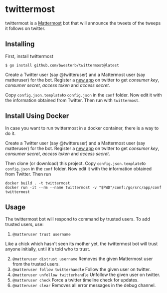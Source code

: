 twittermost
===========

twittermost is a [Mattermost](https://about.mattermost.com) bot
that will announce the tweets of the tweeps it follows on twitter.

Installing
----------

First, install twittermost

    $ go install github.com/bwesterb/twittermost@latest

Create a Twitter user (say @twitteruser) and a Mattermost user (say matteruser)
for the bot.  Register a [new app](https://apps.twitter.com) on twitter
to get *consumer key*, *consumer secret*, *access token* and *access secret*.

Copy `config.json.template`to `config.json` in the `conf` folder. Now edit it with the information obtained from Twitter.
Then run with `twittermost`.

Install Using Docker
------------
In case you want to run twittermost in a docker container, there is a way to do it.

Create a Twitter user (say @twitteruser) and a Mattermost user (say matteruser)
for the bot.  Register a [new app](https://apps.twitter.com) on twitter
to get *consumer key*, *consumer secret*, *access token* and *access secret*.

Then clone (or download) this project.
Copy `config.json.template`to `config.json` in the `conf` folder. Now edit it with the information obtained from Twitter.
Then run 
```
docker build . -t twittermost
docker run -it --rm --name twittermost -v "$PWD"/conf:/go/src/app/conf twittermost
```


Usage
-----

The twittermost bot will respond to command by trusted users.  To add trusted users, use:

1. `@matteruser trust username`

Like a chick which hasn't seen its mother yet, the twittermost bot will trust anyone initially, until it's told who to trust.
 
2. `@matteruser distrust username`
   Removes the given Mattermost user from the trusted users.
3. `@matteruser follow twitterhandle`
   Follow the given user on twitter.
4. `@matteruser unfollow twitterhandle`
   Unfollow the given user on twitter.
5. `@matteruser check`
   Force a twitter timeline check for updates.  
5. `@matteruser clear`
   Removes all error messages in the debug channel.
